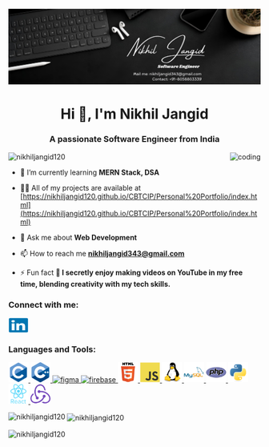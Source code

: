 ![logo](https://github.com/nikhiljangid120/nikhiljangid120/blob/main/WhatsApp%20Image%202024-07-14%20at%2021.52.30_e2c5c567.jpg)
<h1 align="center">Hi 👋, I'm Nikhil Jangid</h1>
<h3 align="center">A passionate Software Engineer from India</h3>
<img align = "right" alt = "coding" width  "400" src = "https://i.giphy.com/media/v1.Y2lkPTc5MGI3NjExM2Z3NnZpMnNpZ2xmazl4d3VsODE1aGdsbXc4cndyempsb2VtdzFlbSZlcD12MV9pbnRlcm5hbF9naWZfYnlfaWQmY3Q9Zw/qgQUggAC3Pfv687qPC/giphy.gif">

<p align="left"> <img src="https://komarev.com/ghpvc/?username=nikhiljangid120&label=Profile%20views&color=0e75b6&style=flat" alt="nikhiljangid120" /> </p>

- 🌱 I’m currently learning **MERN Stack, DSA**

- 👨‍💻 All of my projects are available at [https://nikhiljangid120.github.io/CBTCIP/Personal%20Portfolio/index.html](https://nikhiljangid120.github.io/CBTCIP/Personal%20Portfolio/index.html)

- 💬 Ask me about **Web Development**

- 📫 How to reach me **nikhiljangid343@gmail.com**

- ⚡ Fun fact **🎥 I secretly enjoy making videos on YouTube in my free time, blending creativity with my tech skills.**

<h3 align="left">Connect with me:</h3>
<p align="left">
<!-- <a href="https://www.leetcode.com/nikhil_888" target="blank"><img align="center" src="https://raw.githubusercontent.com/rahuldkjain/github-profile-readme-generator/master/src/images/icons/Social/leet-code.svg" alt="nikhil_888" height="30" width="40" /></a>
<a href="https://auth.geeksforgeeks.org/user/nikhiljals77" target="blank"><img align="center" src="https://raw.githubusercontent.com/rahuldkjain/github-profile-readme-generator/master/src/images/icons/Social/geeks-for-geeks.svg" alt="nikhiljals77" height="30" width="40" /></a> -->

 <a href="https://www.linkedin.com/in/nikhil-jangid-b84360264/" target="blank">
    <img align="center" src="https://raw.githubusercontent.com/devicons/devicon/master/icons/linkedin/linkedin-original.svg" alt="Nikhil Jangid LinkedIn Profile" height="30" width="40" />
  </a>
  
</p>

<h3 align="left">Languages and Tools:</h3>
<p align="left"> <a href="https://www.cprogramming.com/" target="_blank" rel="noreferrer"> <img src="https://raw.githubusercontent.com/devicons/devicon/master/icons/c/c-original.svg" alt="c" width="40" height="40"/> </a> <a href="https://www.w3schools.com/cpp/" target="_blank" rel="noreferrer"> <img src="https://raw.githubusercontent.com/devicons/devicon/master/icons/cplusplus/cplusplus-original.svg" alt="cplusplus" width="40" height="40"/> </a> <a href="https://www.figma.com/" target="_blank" rel="noreferrer"> <img src="https://www.vectorlogo.zone/logos/figma/figma-icon.svg" alt="figma" width="40" height="40"/> </a> <a href="https://firebase.google.com/" target="_blank" rel="noreferrer"> <img src="https://www.vectorlogo.zone/logos/firebase/firebase-icon.svg" alt="firebase" width="40" height="40"/> </a> <a href="https://www.w3.org/html/" target="_blank" rel="noreferrer"> <img src="https://raw.githubusercontent.com/devicons/devicon/master/icons/html5/html5-original-wordmark.svg" alt="html5" width="40" height="40"/> </a> <a href="https://developer.mozilla.org/en-US/docs/Web/JavaScript" target="_blank" rel="noreferrer"> <img src="https://raw.githubusercontent.com/devicons/devicon/master/icons/javascript/javascript-original.svg" alt="javascript" width="40" height="40"/> </a> <a href="https://www.linux.org/" target="_blank" rel="noreferrer"> <img src="https://raw.githubusercontent.com/devicons/devicon/master/icons/linux/linux-original.svg" alt="linux" width="40" height="40"/> </a> <a href="https://www.mysql.com/" target="_blank" rel="noreferrer"> <img src="https://raw.githubusercontent.com/devicons/devicon/master/icons/mysql/mysql-original-wordmark.svg" alt="mysql" width="40" height="40"/> </a> <a href="https://www.php.net" target="_blank" rel="noreferrer"> <img src="https://raw.githubusercontent.com/devicons/devicon/master/icons/php/php-original.svg" alt="php" width="40" height="40"/> </a> <a href="https://www.python.org" target="_blank" rel="noreferrer"> <img src="https://raw.githubusercontent.com/devicons/devicon/master/icons/python/python-original.svg" alt="python" width="40" height="40"/> </a> <a href="https://reactjs.org/" target="_blank" rel="noreferrer"> <img src="https://raw.githubusercontent.com/devicons/devicon/master/icons/react/react-original-wordmark.svg" alt="react" width="40" height="40"/> </a> <a href="https://redux.js.org" target="_blank" rel="noreferrer"> <img src="https://raw.githubusercontent.com/devicons/devicon/master/icons/redux/redux-original.svg" alt="redux" width="40" height="40"/> </a> </p>

<p><img align="left" src="https://github-readme-stats.vercel.app/api/top-langs?username=nikhiljangid120&show_icons=true&locale=en&layout=compact" alt="nikhiljangid120" /></p>

<p>&nbsp;<img align="center" src="https://github-readme-stats.vercel.app/api?username=nikhiljangid120&show_icons=true&locale=en" alt="nikhiljangid120" /></p>

<p><img align="center" src="https://github-readme-streak-stats.herokuapp.com/?user=nikhiljangid120&" alt="nikhiljangid120" /></p>
